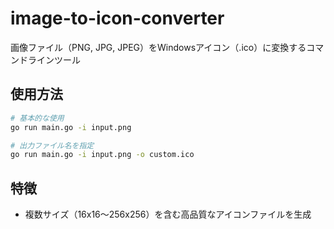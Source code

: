 # image-to-icon-converter

画像ファイル（PNG, JPG, JPEG）をWindowsアイコン（.ico）に変換するコマンドラインツール

## 使用方法

```bash
# 基本的な使用
go run main.go -i input.png

# 出力ファイル名を指定
go run main.go -i input.png -o custom.ico
```

## 特徴

- 複数サイズ（16x16～256x256）を含む高品質なアイコンファイルを生成
